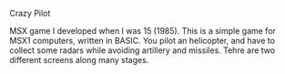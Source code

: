 Crazy Pilot

MSX game I developed when I was 15 (1985). This is a simple game for MSX1 computers, written in BASIC. You pilot an
helicopter, and have to collect some radars while avoiding artillery and missiles. Tehre are two different screens 
along many stages.
